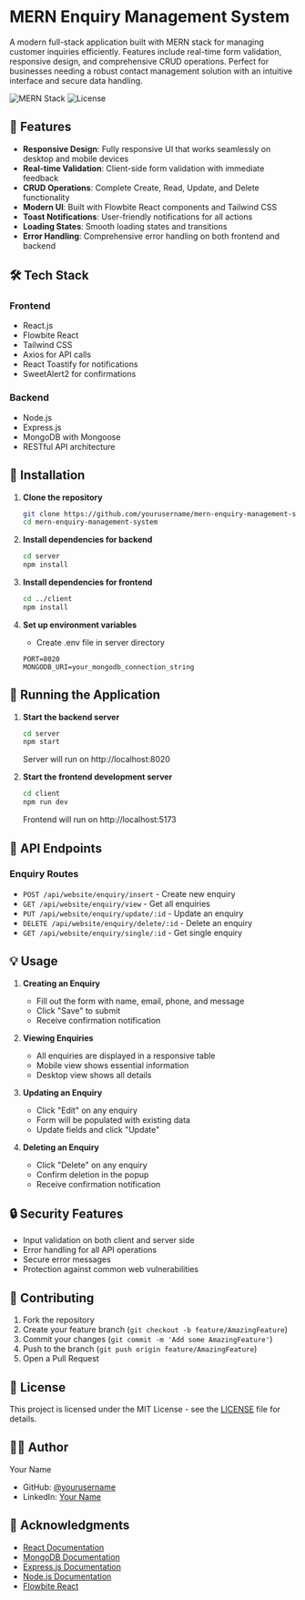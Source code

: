 # MERN Enquiry Management System

A modern full-stack application built with MERN stack for managing customer inquiries efficiently. Features include real-time form validation, responsive design, and comprehensive CRUD operations. Perfect for businesses needing a robust contact management solution with an intuitive interface and secure data handling.

![MERN Stack](https://img.shields.io/badge/Stack-MERN-61DAFB?style=flat-square&logo=mongodb)
![License](https://img.shields.io/badge/License-MIT-green.svg)

## 🚀 Features

- **Responsive Design**: Fully responsive UI that works seamlessly on desktop and mobile devices
- **Real-time Validation**: Client-side form validation with immediate feedback
- **CRUD Operations**: Complete Create, Read, Update, and Delete functionality
- **Modern UI**: Built with Flowbite React components and Tailwind CSS
- **Toast Notifications**: User-friendly notifications for all actions
- **Loading States**: Smooth loading states and transitions
- **Error Handling**: Comprehensive error handling on both frontend and backend

## 🛠️ Tech Stack

### Frontend
- React.js
- Flowbite React
- Tailwind CSS
- Axios for API calls
- React Toastify for notifications
- SweetAlert2 for confirmations

### Backend
- Node.js
- Express.js
- MongoDB with Mongoose
- RESTful API architecture

## 🔧 Installation

1. **Clone the repository**
   ```bash
   git clone https://github.com/yourusername/mern-enquiry-management-system.git
   cd mern-enquiry-management-system
   ```

2. **Install dependencies for backend**
   ```bash
   cd server
   npm install
   ```

3. **Install dependencies for frontend**
   ```bash
   cd ../client
   npm install
   ```

4. **Set up environment variables**
   - Create .env file in server directory
   ```env
   PORT=8020
   MONGODB_URI=your_mongodb_connection_string
   ```

## 🚀 Running the Application

1. **Start the backend server**
   ```bash
   cd server
   npm start
   ```
   Server will run on http://localhost:8020

2. **Start the frontend development server**
   ```bash
   cd client
   npm run dev
   ```
   Frontend will run on http://localhost:5173

## 📱 API Endpoints

### Enquiry Routes
- `POST /api/website/enquiry/insert` - Create new enquiry
- `GET /api/website/enquiry/view` - Get all enquiries
- `PUT /api/website/enquiry/update/:id` - Update an enquiry
- `DELETE /api/website/enquiry/delete/:id` - Delete an enquiry
- `GET /api/website/enquiry/single/:id` - Get single enquiry

## 💡 Usage

1. **Creating an Enquiry**
   - Fill out the form with name, email, phone, and message
   - Click "Save" to submit
   - Receive confirmation notification

2. **Viewing Enquiries**
   - All enquiries are displayed in a responsive table
   - Mobile view shows essential information
   - Desktop view shows all details

3. **Updating an Enquiry**
   - Click "Edit" on any enquiry
   - Form will be populated with existing data
   - Update fields and click "Update"

4. **Deleting an Enquiry**
   - Click "Delete" on any enquiry
   - Confirm deletion in the popup
   - Receive confirmation notification

## 🔒 Security Features

- Input validation on both client and server side
- Error handling for all API operations
- Secure error messages
- Protection against common web vulnerabilities

## 🤝 Contributing

1. Fork the repository
2. Create your feature branch (`git checkout -b feature/AmazingFeature`)
3. Commit your changes (`git commit -m 'Add some AmazingFeature'`)
4. Push to the branch (`git push origin feature/AmazingFeature`)
5. Open a Pull Request

## 📝 License

This project is licensed under the MIT License - see the [LICENSE](LICENSE) file for details.

## 👨‍💻 Author

Your Name
- GitHub: [@yourusername](https://github.com/yourusername)
- LinkedIn: [Your Name](https://linkedin.com/in/yourprofile)

## 🙏 Acknowledgments

- [React Documentation](https://reactjs.org/)
- [MongoDB Documentation](https://docs.mongodb.com/)
- [Express.js Documentation](https://expressjs.com/)
- [Node.js Documentation](https://nodejs.org/)
- [Flowbite React](https://flowbite-react.com/)
